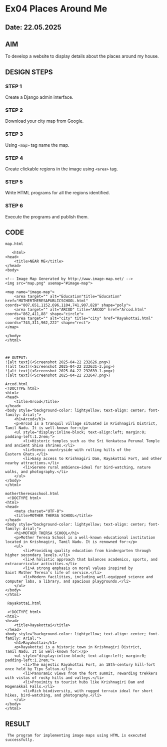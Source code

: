 # Ex04 Places Around Me
## Date: 22.05.2025

## AIM
To develop a website to display details about the places around my house.

## DESIGN STEPS

### STEP 1
Create a Django admin interface.

### STEP 2
Download your city map from Google.

### STEP 3
Using ```<map>``` tag name the map.

### STEP 4
Create clickable regions in the image using ```<area>``` tag.

### STEP 5
Write HTML programs for all the regions identified.

### STEP 6
Execute the programs and publish them.

## CODE
```
map.html
  
   <html>
<head>
    <title>NEAR ME</title>
</head>
<body>

<!-- Image Map Generated by http://www.image-map.net/ -->
<img src="map.png" usemap="#image-map">

<map name="image-map">
    <area target="" alt="Education"title="Education" href="MOTHERTHERESAPUBLICSCHOOL.html" coords="807,651,1152,696,1104,741,907,828" shape="poly">
    <area target="" alt="ARCOD" title="ARCOD" href="Arcod.html" coords="862,411,88" shape="circle">
    <area target="" alt="city" title="city" href="Rayakottai.html" coords="743,311,962,222" shape="rect">
</map>

</body>
</html>



## OUTPUT:
![alt text](<Screenshot 2025-04-22 232626.png>)
![alt text](<Screenshot 2025-04-22 232631-3.png>)
![alt text](<Screenshot 2025-04-22 232639-1.png>)
![alt text](<Screenshot 2025-04-22 232647.png>)

Arcod.html
<!DOCTYPE html>
<html>
<head>
    <title>Arcod</title>
</head>
<body style="background-color: lightyellow; text-align: center; font-family: Arial;">
    <h1>Arcod</h1>
    <p>Arcod is a tranquil village situated in Krishnagiri District, Tamil Nadu. It is well‑known for:</p>
    <ul style="display:inline-block; text-align:left; margin:0; padding-left:1.2rem;">
        <li>Historic temples such as the Sri Venkatesa Perumal Temple and ancient Shiva shrines.</li>
        <li>Scenic countryside with rolling hills of the Eastern Ghats.</li>
        <li>Easy access to Krishnagiri Dam, Rayakottai Fort, and other nearby attractions.</li>
        <li>Serene rural ambience—ideal for bird‑watching, nature walks, and photography.</li>
    </ul>
</body>
</html>

mothertheresaschool.html
 <!DOCTYPE html>
<html>
<head>
    <meta charset="UTF-8">
    <title>MOTHER THERSA SCHOOL</title>
</head>
<body style="background-color: lightyellow; text-align: center; font-family: Arial;">
    <h1>MOTHER THERSA SCHOOL</h1>
    <p>Mother Teresa School is a well‑known educational institution located in Krishnagiri, Tamil Nadu. It is renowned for:</p>
    <ul>
        <li>Providing quality education from kindergarten through higher secondary levels.</li>
        <li>A holistic approach that balances academics, sports, and extracurricular activities.</li>
        <li>A strong emphasis on moral values inspired by Saint Mother Teresa’s life of service.</li>
        <li>Modern facilities, including well‑equipped science and computer labs, a library, and spacious playgrounds.</li>
    </ul>
</body>
</html>
 
 Rayakottai.html

 <!DOCTYPE html>
<html>
<head>
    <title>Rayakottai</title>
</head>
<body style="background-color: lightyellow; text-align: center; font-family: Arial;">
    <h1>Rayakottai</h1>
    <p>Rayakottai is a historic town in Krishnagiri District, Tamil Nadu. It is well‑known for:</p>
    <ul style="display:inline-block; text-align:left; margin:0; padding-left:1.2rem;">
        <li>The majestic Rayakottai Fort, an 18th‑century hill‑fort once held by Tipu Sultan.</li>
        <li>Panoramic views from the fort summit, rewarding trekkers with vistas of rocky hills and valleys.</li>
        <li>Proximity to tourist hubs like Krishnagiri Dam and Hogenakkal Falls.</li>
        <li>Rich biodiversity, with rugged terrain ideal for short hikes, bird‑watching, and photography.</li>
    </ul>
</body>
</html>
```



## RESULT
     The program for implementing image maps using HTML is executed successfully.
